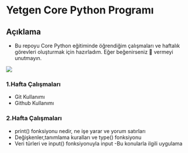 # Yetgen Core Python Programı

## Açıklama
- Bu repoyu Core Python eğitiminde öğrendiğim çalışmaları ve haftalık görevleri oluşturmak için hazırladım. Eğer beğenirseniz 🌟 vermeyi unutmayın. 

<img src="https://yetkingencler.com/wp-content/uploads/2021/07/YetGenLogo.png">


### 1.Hafta Çalışmaları
- Git Kullanımı
- Github Kullanımı

### 2.Hafta Çalışmaları
- print() fonksiyonu nedir, ne işe yarar ve yorum satırları
- Değişkenler,tanımlama kuralları ve type() fonksiyonu
- Veri türleri ve input() fonksiyonuyla input 
-Bu konularla ilgili uygulama
